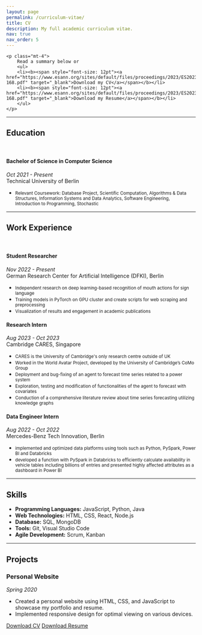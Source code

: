```yaml
---
layout: page
permalink: /curriculum-vitae/
title: CV
description: My full academic curriculum vitae.
nav: true
nav_order: 5
---
```



<section>

	<p class="mt-4">
		Read a summary below or
		<ul>
		<li><b><span style="font-size: 12pt"><a href="https://www.esann.org/sites/default/files/proceedings/2023/ES2023-168.pdf" target="_blank">Download my CV</a></span></b></li>
		<li><b><span style="font-size: 12pt"><a href="https://www.esann.org/sites/default/files/proceedings/2023/ES2023-168.pdf" target="_blank">Download my Resume</a></span></b></li>
		</ul>
	</p>

</section>


---

## Education

<br>

#### <b>Bachelor of Science in Computer Science</b>
*Oct 2021 - Present*<br>Technical University of Berlin
- <small>Relevant Coursework: Database Project, Scientific Computation, Algorithms & Data Structures, Information Systems and Data 
Analytics, Software Engineering, Introduction to Programming, Stochastic</small>

---


## Work Experience

<br>

#### <b>Student Researcher</b>
*Nov 2022 - Present*<br>German Research Center for Artificial Intelligence (DFKI), Berlin
-	<small>Independent research on deep learning-based recognition of mouth actions for sign language</small>
-	<small>Training models in PyTorch on GPU cluster and create scripts for web scraping and preprocessing</small>
-	<small>Visualization of results and engagement in academic publications</small>

#### <b>Research Intern</b>
*Aug 2023 - Oct 2023*<br>Cambridge CARES, Singapore
-  <small>CARES is the University of Cambridge's only research centre outside of UK</small>
-	<small>Worked in the World Avatar Project, developed by the University of Cambridge’s CoMo Group</small>
-	<small>Deployment and bug-fixing of an agent to forecast time series related to a power system</small>
-	<small>Exploration, testing and modification of functionalities of the agent to forecast with covariates</small>
-	<small>Conduction of a comprehensive literature review about time series forecasting utilizing knowledge graphs</small>

#### <b>Data Engineer Intern</b>
*Aug 2022 - Oct 2022*<br>Mercedes-Benz Tech Innovation, Berlin
-	<small>implemented and optimized data platforms using tools such as Python, PySpark, Power BI and Databricks</small>
-	<small>developed a function with PySpark in Databricks to efficiently calculate availability in vehicle tables including billions of entries and presented highly affected attributes as a dashboard in Power BI</small>

---

## Skills
- **Programming Languages:** JavaScript, Python, Java
- **Web Technologies:** HTML, CSS, React, Node.js
- **Database:** SQL, MongoDB
- **Tools:** Git, Visual Studio Code
- **Agile Development:** Scrum, Kanban

---

## Projects
### Personal Website
*Spring 2020*
- Created a personal website using HTML, CSS, and JavaScript to showcase my portfolio and resume.
- Implemented responsive design for optimal viewing on various devices.

<section class="mt-5 mb-2">
	<div class="row">
		<div class="col-sm">
			<a href="https://www.esann.org/sites/default/files/proceedings/2023/ES2023-168.pdf" target="_blank" class="btn btn-outline-primary btn-lg mr-5" role="button">Download CV</a>
<!-- 		</div>
		<div class="col-sm"> -->
			<a href="https://www.esann.org/sites/default/files/proceedings/2023/ES2023-168.pdf" target="_blank" class="btn btn-outline-primary btn-lg" role="button">Download Resume</a>
		</div>
	</div>
</section>